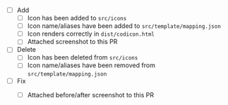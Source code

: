 - [ ] Add
  - [ ] Icon has been added to `src/icons`
  - [ ] Icon name/aliases have been added to `src/template/mapping.json`
  - [ ] Icon renders correctly in `dist/codicon.html`
  - [ ] Attached screenshot to this PR
- [ ] Delete
  - [ ] Icon has been deleted from `src/icons`
  - [ ] Icon name/aliases have been removed from `src/template/mapping.json`
- [ ] Fix
  - [ ] Attached before/after screenshot to this PR 


